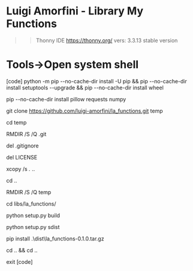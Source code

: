 # Luigi Amorfini - Library My Functions
>> Thonny IDE https://thonny.org/ vers: 3.3.13 stable version

# Tools->Open system shell

[code]
python -m pip --no-cache-dir install -U pip && pip --no-cache-dir install setuptools --upgrade && pip --no-cache-dir install wheel

pip --no-cache-dir install pillow requests numpy

git clone https://github.com/luigi-amorfini/la_functions.git temp

cd temp

RMDIR /S /Q .git

del .gitignore

del LICENSE

xcopy /s *.* ..

cd ..

RMDIR /S /Q temp

cd libs/la_functions/

python setup.py build

python setup.py sdist

pip install .\dist\la_functions-0.1.0.tar.gz

cd .. && cd ..

exit
[code]

